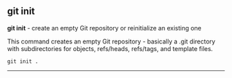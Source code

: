 ## git init

**git init** - create an empty Git repository or reinitialize an existing one

This command creates an empty Git repository - basically a .git directory with subdirectories for objects, refs/heads, refs/tags, and template files.

```bash=
git init .
```

---